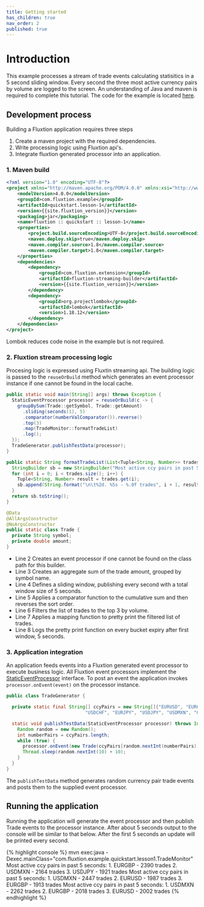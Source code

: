 ```yaml
---
title: Getting started
has_children: true
nav_order: 2
published: true
---
```

# Introduction
This example processes a stream of trade events calculating statisitics in a 5 second sliding window. 
Every second the three most active currency pairs by volume are logged to the screen. 
An understanding of Java and maven is required to complete this tutorial. 
The code for the example is located [here](https://github.com/v12technology/fluxtion/tree/2.10.11/examples/quickstart/lesson-1).

## Development process
Building a Fluxtion application requires three steps
1. Create a maven project with the required dependencies. 
1. Write processing logic using Fluxtion api's. 
1. Integrate fluxtion generated processor into an application.

### 1. Maven build

```xml
<?xml version="1.0" encoding="UTF-8"?>
<project xmlns="http://maven.apache.org/POM/4.0.0" xmlns:xsi="http://www.w3.org/2001/XMLSchema-instance" xsi:schemaLocation="http://maven.apache.org/POM/4.0.0 http://maven.apache.org/xsd/maven-4.0.0.xsd">
    <modelVersion>4.0.0</modelVersion>
    <groupId>com.fluxtion.example</groupId>
    <artifactId>quickstart.lesson-1</artifactId>
    <version>{{site.fluxtion_version}}</version>
    <packaging>jar</packaging>
    <name>fluxtion :: quickstart :: lesson-1</name>
    <properties>
        <project.build.sourceEncoding>UTF-8</project.build.sourceEncoding>
        <maven.deploy.skip>true</maven.deploy.skip>
        <maven.compiler.source>1.8</maven.compiler.source>
        <maven.compiler.target>1.8</maven.compiler.target>
    </properties>
    <dependencies>
        <dependency>
            <groupId>com.fluxtion.extension</groupId>
            <artifactId>fluxtion-streaming-builder</artifactId>
            <version>{{site.fluxtion_version}}</version>
        </dependency>
        <dependency>
            <groupId>org.projectlombok</groupId>
            <artifactId>lombok</artifactId>
            <version>1.18.12</version>
        </dependency>
    </dependencies>
</project>
```

Lombok reduces code noise in the example but is not required.

### 2. Fluxtion stream processing logic
Procesing logic is expressed using Fluxtin streaming api. The building logic is passed to the `reuseOrBuild` method 
which generates an event processor instance if one cannot be found in the local cache.

```java
public static void main(String[] args) throws Exception {
  StaticEventProcessor processor = reuseOrBuild(c -> {
    groupBySum(Trade::getSymbol, Trade::getAmount)
      .sliding(seconds(1), 5)
      .comparator(numberValComparator()).reverse()
      .top(3)
      .map(TradeMonitor::formatTradeList)
      .log();
  });
  TradeGenerator.publishTestData(processor);
}

public static String formatTradeList(List<Tuple<String, Number>> trades) {
  StringBuilder sb = new StringBuilder("Most active ccy pairs in past 5 seconds:");
  for (int i = 0; i < trades.size(); i++) {
    Tuple<String, Number> result = trades.get(i);
    sb.append(String.format("\n\t%2d. %5s - %.0f trades", i + 1, result.getKey(), result.getValue()));
  }
  return sb.toString();
}

@Data
@AllArgsConstructor
@NoArgsConstructor
public static class Trade {
  private String symbol;
  private double amount;
}
```

- Line 2 Creates an event processor if one cannot be found on the class path for this builder.
- Line 3 Creates an aggregate sum of the trade amount, grouped by symbol name.
- Line 4 Defines a sliding window, publishing every second with a total window size of 5 seconds.
- Line 5 Applies a comparator function to the cumulative sum and then reverses the sort order.
- Line 6 Filters the list of trades to the top 3 by volume.
- Line 7 Applies a mapping function to pretty print the filtered list of trades.
- Line 8 Logs the pretty print function on every bucket expiry after first window, 5 seconds.

### 3. Application integration

An application feeds events into a Fluxtion generated event processor to execute business logic. 
All Fluxtion event processors implement the [StaticEventProcessor](https://github.com/v12technology/fluxtion/blob/{{site.fluxtion_version}}/api/src/main/java/com/fluxtion/api/StaticEventProcessor.java) interface. 
To post an event the application invokes `processor.onEvent(event)` on the processor instance.

```java
public class TradeGenerator {

  private static final String[] ccyPairs = new String[]{"EURUSD", "EURCHF", "EURGBP", "GBPUSD",
                             "USDCHF", "EURJPY", "USDJPY", "USDMXN", "GBPCHF", "EURNOK", "EURSEK"};

  static void publishTestData(StaticEventProcessor processor) throws InterruptedException {
    Random random = new Random();
    int numberPairs = ccyPairs.length;
    while (true) {
      processor.onEvent(new Trade(ccyPairs[random.nextInt(numberPairs)], random.nextInt(100) + 10));
      Thread.sleep(random.nextInt(10) + 10);
    }
  }
}
```

The `publishTestData` method generates random currency pair trade events and posts them to the supplied event processor.

## Running the application

Running the application will generate the event processor and then publish Trade events to the processor instance. 
After about 5 seconds output to the console will be similar to that below. After the first 5 seconds an update will be printed every second.

{% highlight console %}
mvn exec:java -Dexec.mainClass="com.fluxtion.example.quickstart.lesson1.TradeMonitor"
Most active ccy pairs in past 5 seconds:
	 1. EURGBP - 2390 trades
	 2. USDMXN - 2164 trades
	 3. USDJPY - 1921 trades
Most active ccy pairs in past 5 seconds:
	 1. USDMXN - 2447 trades
	 2. EURUSD - 1987 trades
	 3. EURGBP - 1913 trades
Most active ccy pairs in past 5 seconds:
	 1. USDMXN - 2262 trades
	 2. EURGBP - 2018 trades
	 3. EURUSD - 2002 trades
{% endhighlight %}
